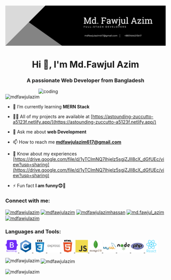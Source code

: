 ![logo](https://github.com/MdFawjulAzim/MdFawjulAzim/blob/main/Black%20Modern%20Personal%20LinkedIn%20Banner.jpg)
<h1 align="center">Hi 👋, I'm Md.Fawjul Azim</h1>
<h3 align="center">A passionate Web Developer from Bangladesh</h3>
<img align="right" alt="coding" width="400" src="https://user-images.githubusercontent.com/55389276/140866485-8fb1c876-9a8f-4d6a-98dc-08c4981eaf70.gif" >

<p align="left"> <img src="https://komarev.com/ghpvc/?username=mdfawjulazim&label=Profile%20views&color=0e75b6&style=flat" alt="mdfawjulazim" /> </p>

- 🌱 I’m currently learning **MERN Stack**

- 👨‍💻 All of my projects are available at [https://astounding-zuccutto-a5123f.netlify.app/](https://astounding-zuccutto-a5123f.netlify.app/)

- 💬 Ask me about **web Development**

- 📫 How to reach me **mdfawjulazim617@gmail.com**

- 📄 Know about my experiences [https://drive.google.com/file/d/1yTCImNQ7Ihjelz5sgjZJII8cX_dGfUEc/view?usp=sharing](https://drive.google.com/file/d/1yTCImNQ7Ihjelz5sgjZJII8cX_dGfUEc/view?usp=sharing)

- ⚡ Fun fact **I am funny😊🥰**

<h3 align="left">Connect with me:</h3>
<p align="left">
<a href="https://twitter.com/mdfawjulazim" target="blank"><img align="center" src="https://raw.githubusercontent.com/rahuldkjain/github-profile-readme-generator/master/src/images/icons/Social/twitter.svg" alt="mdfawjulazim" height="30" width="40" /></a>
<a href="https://linkedin.com/in/mdfawjulazim" target="blank"><img align="center" src="https://raw.githubusercontent.com/rahuldkjain/github-profile-readme-generator/master/src/images/icons/Social/linked-in-alt.svg" alt="mdfawjulazim" height="30" width="40" /></a>
<a href="https://fb.com/mdfawjulazimhassan" target="blank"><img align="center" src="https://raw.githubusercontent.com/rahuldkjain/github-profile-readme-generator/master/src/images/icons/Social/facebook.svg" alt="mdfawjulazimhassan" height="30" width="40" /></a>
<a href="https://instagram.com/md.fawjul_azim" target="blank"><img align="center" src="https://raw.githubusercontent.com/rahuldkjain/github-profile-readme-generator/master/src/images/icons/Social/instagram.svg" alt="md.fawjul_azim" height="30" width="40" /></a>
<a href="https://www.youtube.com/c/mdfawjulazim" target="blank"><img align="center" src="https://raw.githubusercontent.com/rahuldkjain/github-profile-readme-generator/master/src/images/icons/Social/youtube.svg" alt="mdfawjulazim" height="30" width="40" /></a>
</p>

<h3 align="left">Languages and Tools:</h3>
<p align="left"> <a href="https://getbootstrap.com" target="_blank" rel="noreferrer"> <img src="https://raw.githubusercontent.com/devicons/devicon/master/icons/bootstrap/bootstrap-plain-wordmark.svg" alt="bootstrap" width="40" height="40"/> </a> <a href="https://www.cprogramming.com/" target="_blank" rel="noreferrer"> <img src="https://raw.githubusercontent.com/devicons/devicon/master/icons/c/c-original.svg" alt="c" width="40" height="40"/> </a> <a href="https://www.w3schools.com/css/" target="_blank" rel="noreferrer"> <img src="https://raw.githubusercontent.com/devicons/devicon/master/icons/css3/css3-original-wordmark.svg" alt="css3" width="40" height="40"/> </a> <a href="https://expressjs.com" target="_blank" rel="noreferrer"> <img src="https://raw.githubusercontent.com/devicons/devicon/master/icons/express/express-original-wordmark.svg" alt="express" width="40" height="40"/> </a> <a href="https://www.w3.org/html/" target="_blank" rel="noreferrer"> <img src="https://raw.githubusercontent.com/devicons/devicon/master/icons/html5/html5-original-wordmark.svg" alt="html5" width="40" height="40"/> </a> <a href="https://developer.mozilla.org/en-US/docs/Web/JavaScript" target="_blank" rel="noreferrer"> <img src="https://raw.githubusercontent.com/devicons/devicon/master/icons/javascript/javascript-original.svg" alt="javascript" width="40" height="40"/> </a> <a href="https://www.mongodb.com/" target="_blank" rel="noreferrer"> <img src="https://raw.githubusercontent.com/devicons/devicon/master/icons/mongodb/mongodb-original-wordmark.svg" alt="mongodb" width="40" height="40"/> </a> <a href="https://www.mysql.com/" target="_blank" rel="noreferrer"> <img src="https://raw.githubusercontent.com/devicons/devicon/master/icons/mysql/mysql-original-wordmark.svg" alt="mysql" width="40" height="40"/> </a> <a href="https://nodejs.org" target="_blank" rel="noreferrer"> <img src="https://raw.githubusercontent.com/devicons/devicon/master/icons/nodejs/nodejs-original-wordmark.svg" alt="nodejs" width="40" height="40"/> </a> <a href="https://www.php.net" target="_blank" rel="noreferrer"> <img src="https://raw.githubusercontent.com/devicons/devicon/master/icons/php/php-original.svg" alt="php" width="40" height="40"/> </a> <a href="https://reactjs.org/" target="_blank" rel="noreferrer"> <img src="https://raw.githubusercontent.com/devicons/devicon/master/icons/react/react-original-wordmark.svg" alt="react" width="40" height="40"/> </a> </p>

<p><img align="left" src="https://github-readme-stats.vercel.app/api/top-langs?username=mdfawjulazim&show_icons=true&locale=en&layout=compact" alt="mdfawjulazim" /></p>

<p>&nbsp;<img align="center" src="https://github-readme-stats.vercel.app/api?username=mdfawjulazim&show_icons=true&locale=en" alt="mdfawjulazim" /></p>

<p><img align="center" src="https://github-readme-streak-stats.herokuapp.com/?user=mdfawjulazim&" alt="mdfawjulazim" /></p>
